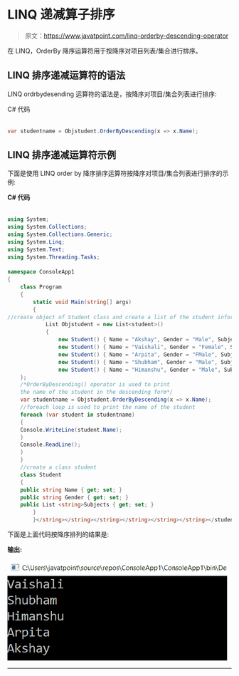 # LINQ 递减算子排序

> 原文：<https://www.javatpoint.com/linq-orderby-descending-operator>

在 LINQ，OrderBy 降序运算符用于按降序对项目列表/集合进行排序。

## LINQ 排序递减运算符的语法

LINQ ordrbydesending 运算符的语法是，按降序对项目/集合列表进行排序:

C# 代码

```cs

var studentname = Objstudent.OrderByDescending(x => x.Name);

```

## LINQ 排序递减运算符示例

下面是使用 LINQ order by 降序排序运算符按降序对项目/集合列表进行排序的示例:

**C# 代码**

```cs

using System;
using System.Collections;
using System.Collections.Generic;
using System.Linq;
using System.Text;
using System.Threading.Tasks;

namespace ConsoleApp1
{
    class Program
    {
        static void Main(string[] args)
        {
//create object of Student class and create a list of the student information
            List Objstudent = new List<student>()
            {
                new Student() { Name = "Akshay", Gender = "Male", Subjects = new List <string>{ "Mathematics", "Physics" } },
                new Student() { Name = "Vaishali", Gender = "Female", Subjects = new List <string>{ "Computer", "Botany" } },
                new Student() { Name = "Arpita", Gender = "FMale", Subjects = new List <string>{ "Economics", "Operating System", "Java" } },
                new Student() { Name = "Shubham", Gender = "Male", Subjects = new List <string>{ "Account", "Social Studies", "Chemistry" } },
                new Student() { Name = "Himanshu", Gender = "Male", Subjects = new List<string>{ "English", "Charted" } }
    };
    /*OrderByDescending() operator is used to print 
    the name of the student in the descending form*/
    var studentname = Objstudent.OrderByDescending(x => x.Name);
    //foreach loop is used to print the name of the student
    foreach (var student in studentname)
    {
    Console.WriteLine(student.Name);
    }
    Console.ReadLine();
    }
    }
    //create a class student
    class Student
    {
    public string Name { get; set; }
    public string Gender { get; set; }
    public List <string>Subjects { get; set; }
        }
        }</string></string></string></string></string></string></student> 
```

下面是上面代码按降序排列的结果是:

**输出:**

![LINQ OrderBy Descending Operator](img/0e43bc2d035c3785aee0eed1e43dabf2.png)

* * *